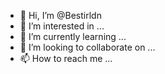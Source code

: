 - 👋 Hi, I’m @Bestirldn
- 👀 I’m interested in ...
- 🌱 I’m currently learning ...
- 💞️ I’m looking to collaborate on ...
- 📫 How to reach me ...

<!---
Bestirldn/Bestirldn is a ✨ special ✨ repository because its `README.md` (this file) appears on your GitHub profile.
You can click the Preview link to take a look at your changes.
--->
